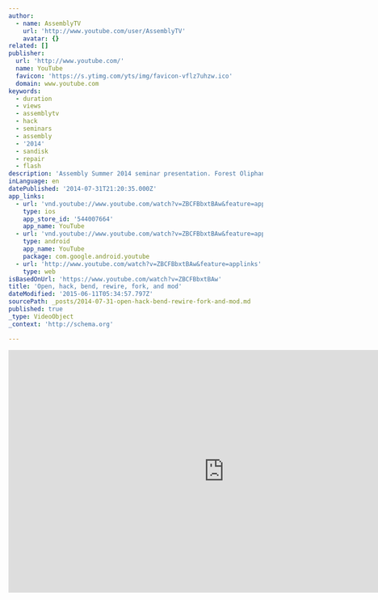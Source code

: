 ```yaml
---
author:
  - name: AssemblyTV
    url: 'http://www.youtube.com/user/AssemblyTV'
    avatar: {}
related: []
publisher:
  url: 'http://www.youtube.com/'
  name: YouTube
  favicon: 'https://s.ytimg.com/yts/img/favicon-vflz7uhzw.ico'
  domain: www.youtube.com
keywords:
  - duration
  - views
  - assemblytv
  - hack
  - seminars
  - assembly
  - '2014'
  - sandisk
  - repair
  - flash
description: 'Assembly Summer 2014 seminar presentation. Forest Oliphant is talking about programming and how it is not just writing code, it is the power to combine tools to get something done. Presented to you at Assembly Summer ARTtech seminars 2014 in cooperation with IGDA Finland.'
inLanguage: en
datePublished: '2014-07-31T21:20:35.000Z'
app_links:
  - url: 'vnd.youtube://www.youtube.com/watch?v=ZBCFBbxtBAw&feature=applinks'
    type: ios
    app_store_id: '544007664'
    app_name: YouTube
  - url: 'vnd.youtube://www.youtube.com/watch?v=ZBCFBbxtBAw&feature=applinks'
    type: android
    app_name: YouTube
    package: com.google.android.youtube
  - url: 'http://www.youtube.com/watch?v=ZBCFBbxtBAw&feature=applinks'
    type: web
isBasedOnUrl: 'https://www.youtube.com/watch?v=ZBCFBbxtBAw'
title: 'Open, hack, bend, rewire, fork, and mod'
dateModified: '2015-06-11T05:34:57.797Z'
sourcePath: _posts/2014-07-31-open-hack-bend-rewire-fork-and-mod.md
published: true
_type: VideoObject
_context: 'http://schema.org'

---
```

<iframe src="https://cdn.embedly.com/widgets/media.html?src=https%3A%2F%2Fwww.youtube.com%2Fembed%2FZBCFBbxtBAw%3Ffeature%3Doembed&amp;url=https%3A%2F%2Fwww.youtube.com%2Fwatch%3Fv%3DZBCFBbxtBAw&amp;image=https%3A%2F%2Fi.ytimg.com%2Fvi%2FZBCFBbxtBAw%2Fhqdefault.jpg&amp;key=b7d04c9b404c499eba89ee7072e1c4f7&amp;type=text%2Fhtml&amp;schema=youtube" width="854" height="480" scrolling="no" frameborder="0" allowfullscreen="allowfullscreen" style=""></iframe>